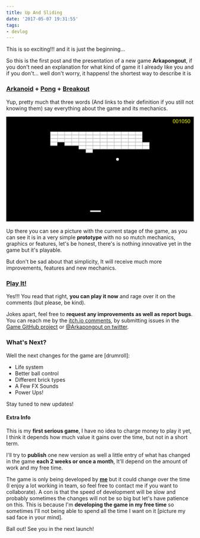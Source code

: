 ```yaml
---
title: Up And Sliding
date: '2017-05-07 19:31:55'
tags:
- devlog
---
```


This is so exciting!!! and it is just the beginning...

So this is the first post and the presentation of a new game **Arkapongout**, if you don't need an explanation for what kind of game it I already like you and if you don't... well don't worry, it happens! the shortest way to describe it is

### [Arkanoid](https://en.wikipedia.org/wiki/Arkanoid) + [Pong](https://en.wikipedia.org/wiki/Pong) + [Breakout](https://en.wikipedia.org/wiki/Breakout)

Yup, pretty much that three words (And links to their definition if you still not knowing them) say everything about the game and its mechanics.

![Arkapongout Prototype 1 Version](/assets/ghost-posts-images/2017/05/arkapongout-00.png)

Up there you can see a picture with the current stage of the game, as you can see it is in a very simple **prototype** with no so mutch mechanics, graphics or features, let's be honest, there's is nothing innovative yet in the game but it's playable.

But don't be sad about that simplicity, It will receive much more improvements, features and new mechanics.

### [Play It!](https://zombie-unicorn.itch.io/arkapongout)

Yes!!! You read that right, **you can play it now** and rage over it on the comments (but please, be kind).

Jokes apart, feel free to **request any improvements as well as report bugs**. You can reach me by the [itch.io comments](https://zombie-unicorn.itch.io/arkapongout), by submitting issues in the [Game GitHub project](https://github.com/ZombieUnicornStudio/Arkapongout/issues) or [@Arkapongout on twitter](https://twitter.com/arkapongout).

### What's Next?

Well the next changes for the game are [drumroll]:

* Life system
* Better ball control
* Different brick types
* A Few FX Sounds
* Power Ups!

Stay tuned to new updates!

#### Extra Info

This is my **first serious game**, I have no idea to charge money to play it yet, I think it depends how much value it gains over the time, but not in a short term.

I'll try to **publish** one new version as well a little entry of what has changed in the game **each 2 weeks or once a month**, It'll depend on the amount of work and my free time.

The game is only being developed by [**me**](http://onlythepixel.com) but it could change over the time (I enjoy a lot working in team, so feel free to contact me if you want to collaborate). A con is that the speed of development will be slow and probably sometimes the changes will not be so big but let's have patience on this. This is because I'm **developing the game in my free time** so sometimes I'll not being able to spend all the time I want on it [picture my sad face in your mind].

Ball out! See you in the next launch!